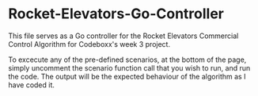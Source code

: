 # Rocket-Elevators-Go-Controller

This file serves as a Go controller for the Rocket Elevators Commercial Control Algorithm for Codeboxx's week 3 project.

To excecute any of the pre-defined scenarios, at the bottom of the page, simply uncomment the scenario function call that you wish to run, and run the code. The output will be the expected behaviour of the algorithm as I have coded it.